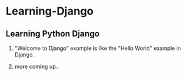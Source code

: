 # Learning-Django
Learning Python Django
--------------------------

1. "Welcome to Django" example is like the "Hello World" example in Django.

2. more coming up..
